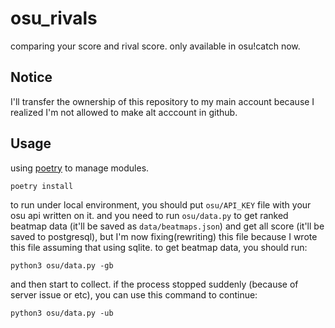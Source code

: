 # osu_rivals

comparing your score and rival score. only available in osu!catch now.

## Notice

I'll transfer the ownership of this repository to my main account because I realized I'm not allowed to make alt acccount in github.

## Usage

using [poetry](https://python-poetry.org/) to manage modules.

```
poetry install
```

to run under local environment, you should put `osu/API_KEY` file with your osu api written on it.
and you need to run `osu/data.py` to get ranked beatmap data (it'll be saved as `data/beatmaps.json`) and get all score (it'll be saved to postgresql), but I'm now fixing(rewriting) this file because I wrote this file assuming that using sqlite.
to get beatmap data, you should run:

```
python3 osu/data.py -gb
```

and then start to collect. if the process stopped suddenly (because of server issue or etc), you can use this command to continue:

```
python3 osu/data.py -ub
```
